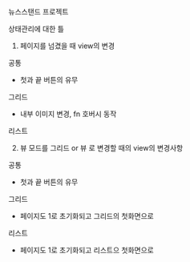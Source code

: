 뉴스스탠드 프로젝트

상태관리에 대한 틀

1. 페이지를 넘겼을 때 view의 변경

공통

- 첫과 끝 버튼의 유무

그리드

- 내부 이미지 변경, fn 호버시 동작

리스트

2. 뷰 모드를 그리드 or 뷰 로 변경할 때의 view의 변경사항

공통

- 첫과 끝 버튼의 유무

그리드

- 페이지도 1로 초기화되고 그리드의 첫화면으로

리스트

- 페이지도 1로 초기화되고 리스트으 첫화면으로
